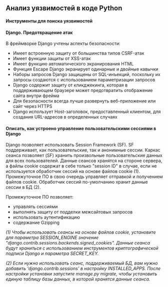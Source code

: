## Анализ уязвимостей в коде Python

#### Инструменты для поиска уязвимостей


#### Django. Предотвращение атак

В фреймворке Django учтены аспекты безопасности:
- Имеет встроенную защиту от большинства типов CSRF-атак
- Имеет функции защиты от XSS-атак
- Имеет функцию автоматического экранирования HTML
- Функция Escape Django экранирует одинарные и двойные кавычки
- Наборы запросов Django защищены от SQL-инъекций, поскольку их запросы создаются с использованием параметризации запросов
- Django содержит защиту от кликджекинга, которая в поддерживающем браузере может предотвратить отображение сайта внутри фрейма
- Для безопасности всегда лучше развернуть веб-приложение или сайт через HTTPS
- Django использует Host-заголовок, предоставленный клиентом, для создания URL-адресов в определенных случаях

#### Описать, как устроено управление пользовательскими сессиями в Django

Django позволяет использовать Session Framework (SF). SF поддерживает, как пользовательские, так и анонимные сессии. Каркас сеанса позволяет (SF) хранить произвольные пользовательские данных для всех пользователей. Данные сеансов хранятся на стороне сервера, а файлы cookie содержат в себе только "session ID" в случае, если не используется обработчик сессий на основе файлов cookie (1). Промежуточное ПО в свою очередь управляет отправкой и получением файлов cookie. Обработчик сессий по-умолчанию хранит данные сессии в БД (2).

Промежуточное ПО позволяет:

- управлять сессиями
- выполнять защиту от подделки межсайтовых запросов
- использовать аутентификацию
- содержание Gzipping

<i>(1) Чтобы использовать сеансы на основе файлов cookie, установите для параметра SESSION_ENGINE значение "django.contrib.sessions.backends.signed_cookies". Данные сеанса будут храниться с использованием инструментов криптографической подписи Django и параметра SECRET_KEY.</i>

<i>(2) Если нужно использовать сеанс, поддерживаемый БД, вам нужно добавить 'django.contrib.sessions' в настройку INSTALLED_APPS.
После настройки установки запустите manage.py migrate, чтобы установить единую таблицу базы данных, в которой хранятся данные сеанса.</i>